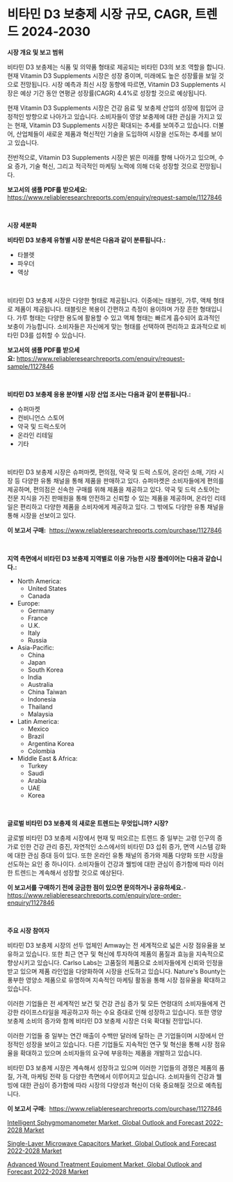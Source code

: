 <p><h1>비타민 D3 보충제 시장 규모, CAGR, 트렌드 2024-2030</h1></p><p><strong>시장 개요 및 보고 범위</strong></p>
<p><p>비타민 D3 보충제는 식품 및 의약품 형태로 제공되는 비타민 D3의 보조 역할을 합니다. 현재 Vitamin D3 Supplements 시장은 성장 중이며, 미래에도 높은 성장률을 보일 것으로 전망됩니다. 시장 예측과 최신 시장 동향에 따르면, Vitamin D3 Supplements 시장은 예상 기간 동안 연평균 성장률(CAGR) 4.4%로 성장할 것으로 예상됩니다.</p><p>현재 Vitamin D3 Supplements 시장은 건강 음료 및 보충제 산업의 성장에 힘입어 긍정적인 방향으로 나아가고 있습니다. 소비자들이 영양 보충제에 대한 관심을 가지고 있는 현재, Vitamin D3 Supplements 시장은 확대되는 추세를 보여주고 있습니다. 더불어, 산업체들이 새로운 제품과 혁신적인 기술을 도입하여 시장을 선도하는 추세를 보이고 있습니다.</p><p>전반적으로, Vitamin D3 Supplements 시장은 밝은 미래를 향해 나아가고 있으며, 수요 증가, 기술 혁신, 그리고 적극적인 마케팅 노력에 의해 더욱 성장할 것으로 전망됩니다.</p></p>
<p><strong>보고서의 샘플 PDF를 받으세요:</strong> <a href="https://www.reliableresearchreports.com/enquiry/request-sample/1127846">https://www.reliableresearchreports.com/enquiry/request-sample/1127846</a></p>
<p>&nbsp;</p>
<p><strong>시장 세분화</strong></p>
<p><strong>비타민 D3 보충제 유형별 시장 분석은 다음과 같이 분류됩니다.:</strong></p>
<p><ul><li>타블렛</li><li>파우더</li><li>액상</li></ul></p>
<p>&nbsp;</p>
<p><p>비타민 D3 보충제 시장은 다양한 형태로 제공됩니다. 이중에는 태블릿, 가루, 액체 형태로 제품이 제공됩니다. 태블릿은 복용이 간편하고 측정이 용이하며 가장 흔한 형태입니다. 가루 형태는 다양한 용도에 활용할 수 있고 액체 형태는 빠르게 흡수되어 효과적인 보충이 가능합니다. 소비자들은 자신에게 맞는 형태를 선택하여 편리하고 효과적으로 비타민 D3를 섭취할 수 있습니다.</p></p>
<p><strong>보고서의 샘플 PDF를 받으세요:</strong>&nbsp;<a href="https://www.reliableresearchreports.com/enquiry/request-sample/1127846">https://www.reliableresearchreports.com/enquiry/request-sample/1127846</a></p>
<p>&nbsp;</p>
<p><strong> 비타민 D3 보충제 응용 분야별 시장 산업 조사는 다음과 같이 분류됩니다.:</strong></p>
<p><ul><li>슈퍼마켓</li><li>컨비니언스 스토어</li><li>약국 및 드럭스토어</li><li>온라인 리테일</li><li>기타</li></ul></p>
<p>&nbsp;</p>
<p><p>비타민 D3 보충제 시장은 슈퍼마켓, 편의점, 약국 및 드럭 스토어, 온라인 소매, 기타 시장 등 다양한 유통 채널을 통해 제품을 판매하고 있다. 슈퍼마켓은 소비자들에게 편의를 제공하며, 편의점은 신속한 구매를 위해 제품을 제공하고 있다. 약국 및 드럭 스토어는 전문 지식을 가진 판매원을 통해 안전하고 신뢰할 수 있는 제품을 제공하며, 온라인 리테일은 편리하고 다양한 제품을 소비자에게 제공하고 있다. 그 밖에도 다양한 유통 채널을 통해 시장을 선보이고 있다.</p></p>
<p><strong>이 보고서 구매:</strong>&nbsp; <a href="https://www.reliableresearchreports.com/purchase/1127846">https://www.reliableresearchreports.com/purchase/1127846</a></p>
<p>&nbsp;</p>
<p><strong>지역 측면에서 비타민 D3 보충제 지역별로 이용 가능한 시장 플레이어는 다음과 같습니다.:</strong></p>
<p><ul>
    <li>
        North America:
        <ul>
            <li>United States</li>
            <li>Canada</li>
        </ul>
    </li>
    <li>
        Europe:
        <ul>
            <li>Germany</li>
            <li>France</li>
            <li>U.K.</li>
            <li>Italy</li>
            <li>Russia</li>
        </ul>
    </li>
    <li>
        Asia-Pacific:
        <ul>
            <li>China</li>
            <li>Japan</li>
            <li>South Korea</li>
            <li>India</li>
            <li>Australia</li>
            <li>China Taiwan</li>
            <li>Indonesia</li>
            <li>Thailand</li>
            <li>Malaysia</li>
        </ul>
    </li>
    <li>
        Latin America:
        <ul>
            <li>Mexico</li>
            <li>Brazil</li>
            <li>Argentina Korea</li>
            <li>Colombia</li>
        </ul>
    </li>
    <li>
        Middle East & Africa:
        <ul>
            <li>Turkey</li>
            <li>Saudi</li>
            <li>Arabia</li>
            <li>UAE</li>
            <li>Korea</li>
        </ul>
    </li>
    </ul></p>
<p>&nbsp;</p>
<p><strong>글로벌 비타민 D3 보충제 의 새로운 트렌드는 무엇입니까? 시장?</strong></p>
<p><p>글로벌 비타민 D3 보충제 시장에서 현재 및 떠오르는 트렌드 중 일부는 고령 인구의 증가로 인한 건강 관리 증진, 자연적인 소스에서의 비타민 D3 섭취 증가, 면역 시스템 강화에 대한 관심 증대 등이 있다. 또한 온라인 유통 채널의 증가와 제품 다양화 또한 시장을 선도하는 요인 중 하나이다. 소비자들이 건강과 웰빙에 대한 관심이 증가함에 따라 이러한 트렌드는 계속해서 성장할 것으로 예상된다.</p></p>
<p><strong>이 보고서를 구매하기 전에 궁금한 점이 있으면 문의하거나 공유하세요.</strong>- <a href="https://www.reliableresearchreports.com/enquiry/pre-order-enquiry/1127846">https://www.reliableresearchreports.com/enquiry/pre-order-enquiry/1127846</a></p>
<p>&nbsp;</p>
<p><strong>주요 시장 참여자</strong></p>
<p><p>비타민 D3 보충제 시장의 선두 업체인 Amway는 전 세계적으로 넓은 시장 점유율을 보유하고 있습니다. 또한 최근 연구 및 혁신에 투자하여 제품의 품질과 효능을 지속적으로 향상시키고 있습니다. Carlso Labs는 고품질의 제품으로 소비자들에게 신뢰와 인정을 받고 있으며 제품 라인업을 다양화하여 시장을 선도하고 있습니다. Nature's Bounty는 풍부한 영양소 제품으로 유명하며 지속적인 마케팅 활동을 통해 시장 점유율을 확대하고 있습니다.</p><p>이러한 기업들은 전 세계적인 보건 및 건강 관심 증가 및 모든 연령대의 소비자들에게 건강한 라이프스타일을 제공하고자 하는 수요 증대로 인해 성장하고 있습니다. 또한 영양 보충제 소비의 증가와 함께 비타민 D3 보충제 시장은 더욱 확대될 전망입니다.</p><p>이러한 기업들 중 일부는 연간 매출이 수백만 달러에 달하는 큰 기업들이며 시장에서 안정적인 성장을 보이고 있습니다. 다른 기업들도 지속적인 연구 및 혁신을 통해 시장 점유율을 확대하고 있으며 소비자들의 요구에 부응하는 제품을 개발하고 있습니다.</p><p>비타민 D3 보충제 시장은 계속해서 성장하고 있으며 이러한 기업들의 경쟁은 제품의 품질, 가격, 마케팅 전략 등 다양한 측면에서 이루어지고 있습니다. 소비자들의 건강과 웰빙에 대한 관심이 증가함에 따라 시장의 다양성과 혁신이 더욱 중요해질 것으로 예측됩니다.</p></p>
<p><strong>이 보고서 구매:</strong>&nbsp;&nbsp;<a href="https://www.reliableresearchreports.com/purchase/1127846">https://www.reliableresearchreports.com/purchase/1127846</a></p>
<p><p><a href="https://view.publitas.com/reportprime-1/intelligent-sphygmomanometer-market-global-outlook-and-forecast-2022-2028-market-size-share-trends-analysis-report-by-application-regional-outlook-competitive-strategies-and-segment-forecasts-2023-2030/">Intelligent Sphygmomanometer Market, Global Outlook and Forecast 2022-2028 Market</a></p><p><a href="https://view.publitas.com/reportprime-1/single-layer-microwave-capacitors-market-global-outlook-and-forecast-2022-2028-market-insights-market-players-and-forecast-till-2030/">Single-Layer Microwave Capacitors Market, Global Outlook and Forecast 2022-2028 Market</a></p><p><a href="https://view.publitas.com/reportprime-1/advanced-wound-treatment-equipment-market-global-outlook-and-forecast-2022-2028-market-challenges-opportunities-and-growth-drivers-and-major-market-players-forecasted-for-period-from-2023-2030/">Advanced Wound Treatment Equipment Market, Global Outlook and Forecast 2022-2028 Market</a></p></p>
